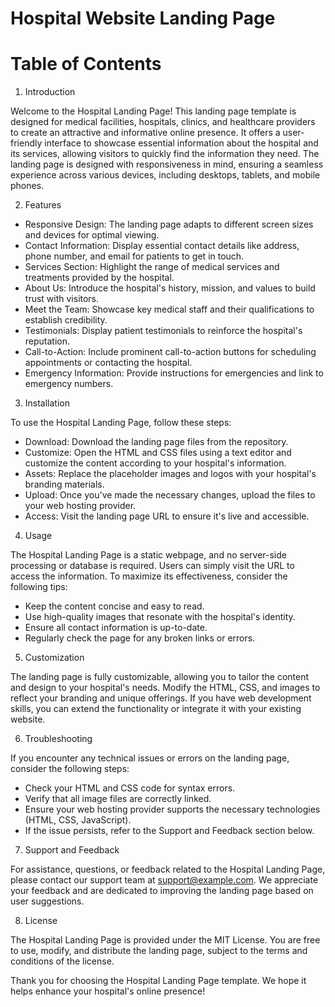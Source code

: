 # Hospital Website Landing Page

# Table of Contents

1. Introduction

Welcome to the Hospital Landing Page! This landing page template is designed for medical facilities, hospitals, clinics, and healthcare providers to create an attractive and informative online presence. It offers a user-friendly interface to showcase essential information about the hospital and its services, allowing visitors to quickly find the information they need. 
The landing page is designed with responsiveness in mind, ensuring a seamless experience across various devices, including desktops, tablets, and mobile phones.

2. Features

* Responsive Design: The landing page adapts to different screen sizes and devices for optimal viewing.
* Contact Information: Display essential contact details like address, phone number, and email for patients to get in touch.
* Services Section: Highlight the range of medical services and treatments provided by the hospital.
* About Us: Introduce the hospital's history, mission, and values to build trust with visitors.
* Meet the Team: Showcase key medical staff and their qualifications to establish credibility.
* Testimonials: Display patient testimonials to reinforce the hospital's reputation.
* Call-to-Action: Include prominent call-to-action buttons for scheduling appointments or contacting the hospital.
* Emergency Information: Provide instructions for emergencies and link to emergency numbers.

3. Installation

To use the Hospital Landing Page, follow these steps:

* Download: Download the landing page files from the repository.
* Customize: Open the HTML and CSS files using a text editor and customize the content according to your hospital's information.
* Assets: Replace the placeholder images and logos with your hospital's branding materials.
* Upload: Once you've made the necessary changes, upload the files to your web hosting provider.
* Access: Visit the landing page URL to ensure it's live and accessible.

4. Usage

The Hospital Landing Page is a static webpage, and no server-side processing or database is required. Users can simply visit the URL to access the information. To maximize its effectiveness, consider the following tips:

* Keep the content concise and easy to read.
* Use high-quality images that resonate with the hospital's identity.
* Ensure all contact information is up-to-date.
* Regularly check the page for any broken links or errors.

5. Customization

The landing page is fully customizable, allowing you to tailor the content and design to your hospital's needs. Modify the HTML, CSS, and images to reflect your branding and unique offerings. If you have web development skills, you can extend the functionality or integrate it with your existing website.

6. Troubleshooting

If you encounter any technical issues or errors on the landing page, consider the following steps:

* Check your HTML and CSS code for syntax errors.
* Verify that all image files are correctly linked.
* Ensure your web hosting provider supports the necessary technologies (HTML, CSS, JavaScript).
* If the issue persists, refer to the Support and Feedback section below.

7. Support and Feedback

For assistance, questions, or feedback related to the Hospital Landing Page, please contact our support team at support@example.com. We appreciate your feedback and are dedicated to improving the landing page based on user suggestions.

8. License

The Hospital Landing Page is provided under the MIT License. You are free to use, modify, and distribute the landing page, subject to the terms and conditions of the license.

Thank you for choosing the Hospital Landing Page template. We hope it helps enhance your hospital's online presence!